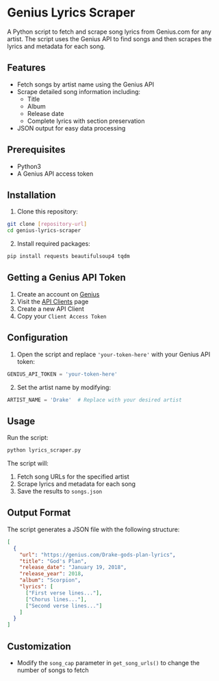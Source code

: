 # Genius Lyrics Scraper

A Python script to fetch and scrape song lyrics from Genius.com for any artist. The script uses the Genius API to find songs and then scrapes the lyrics and metadata for each song.

## Features

- Fetch songs by artist name using the Genius API
- Scrape detailed song information including:
  - Title
  - Album
  - Release date
  - Complete lyrics with section preservation
- JSON output for easy data processing

## Prerequisites

- Python3
- A Genius API access token

## Installation

1. Clone this repository:
```bash
git clone [repository-url]
cd genius-lyrics-scraper
```

2. Install required packages:
```bash
pip install requests beautifulsoup4 tqdm
```

## Getting a Genius API Token

1. Create an account on [Genius](https://genius.com)
2. Visit the [API Clients](https://genius.com/api-clients) page
3. Create a new API Client
4. Copy your `Client Access Token`

## Configuration

1. Open the script and replace `'your-token-here'` with your Genius API token:
```python
GENIUS_API_TOKEN = 'your-token-here'
```

2. Set the artist name by modifying:
```python
ARTIST_NAME = 'Drake'  # Replace with your desired artist
```

## Usage

Run the script:
```bash
python lyrics_scraper.py
```

The script will:
1. Fetch song URLs for the specified artist
2. Scrape lyrics and metadata for each song
3. Save the results to `songs.json`

## Output Format

The script generates a JSON file with the following structure:

```json
[
  {
    "url": "https://genius.com/Drake-gods-plan-lyrics",
    "title": "God's Plan",
    "release_date": "January 19, 2018",
    "release_year": 2018,
    "album": "Scorpion",
    "lyrics": [
      ["First verse lines..."],
      ["Chorus lines..."],
      ["Second verse lines..."]
    ]
  }
]
```

## Customization

- Modify the `song_cap` parameter in `get_song_urls()` to change the number of songs to fetch
